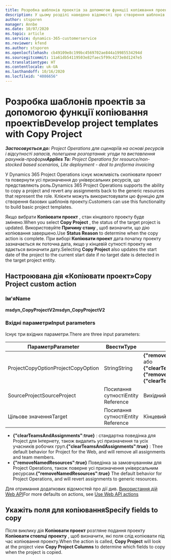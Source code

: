 ```yaml
---
title: Розробка шаблонів проектів за допомогою функції копіювання проектів
description: У цьому розділі наведено відомості про створення шаблонів проектів за допомогою настроюваної дії «Копіювати проект».
author: stsporen
manager: Annbe
ms.date: 10/07/2020
ms.topic: article
ms.service: dynamics-365-customerservice
ms.reviewer: kfend
ms.author: stsporen
ms.openlocfilehash: cb49109e8c199bc4569702ae844a19985534294d
ms.sourcegitcommit: 11a61db54119503e82faec5f99c4273e8d1247e5
ms.translationtype: HT
ms.contentlocale: uk-UA
ms.lasthandoff: 10/16/2020
ms.locfileid: "4086656"
---
```

# <a name="develop-project-templates-with-copy-project"></a><span data-ttu-id="f9b0d-103">Розробка шаблонів проектів за допомогою функції копіювання проектів</span><span class="sxs-lookup"><span data-stu-id="f9b0d-103">Develop project templates with Copy Project</span></span>

<span data-ttu-id="f9b0d-104">_**Застосовується до:** Project Operations для сценаріїв на основі ресурсів і відсутності запасів, полегшене розгортання: угоди та виставлення рахунків-проформ_</span><span class="sxs-lookup"><span data-stu-id="f9b0d-104">_**Applies To:** Project Operations for resource/non-stocked based scenarios, Lite deployment - deal to proforma invoicing_</span></span>

<span data-ttu-id="f9b0d-105">У Dynamics 365 Project Operations існує можливість скопіювати проект та повернути усі призначення до універсальних ресурсів, що представляють роль.</span><span class="sxs-lookup"><span data-stu-id="f9b0d-105">Dynamics 365 Project Operations supports the ability to copy a project and revert any assignments back to the generic resources that represent the role.</span></span> <span data-ttu-id="f9b0d-106">Клієнти можуть використовувати цю функцію для створення базових шаблонів проекту.</span><span class="sxs-lookup"><span data-stu-id="f9b0d-106">Customers can use this functionality to build basic project templates.</span></span>

<span data-ttu-id="f9b0d-107">Якщо вибрати **Копіювати проект** , стан кінцевого проекту буде змінено.</span><span class="sxs-lookup"><span data-stu-id="f9b0d-107">When you select **Copy Project** , the status of the target project is updated.</span></span> <span data-ttu-id="f9b0d-108">Використовуйте **Причину стану** , щоб визначити, що дію копіювання завершено.</span><span class="sxs-lookup"><span data-stu-id="f9b0d-108">Use **Status Reason** to determine when the copy action is complete.</span></span> <span data-ttu-id="f9b0d-109">При виборі **Копіювати проект** дата початку проекту зазначається як поточна дата, якщо у кінцевій сутності проекту не вдається визначити дату.</span><span class="sxs-lookup"><span data-stu-id="f9b0d-109">Selecting **Copy Project** also updates the start date of the project to the current start date if no target date is detected in the target project entity.</span></span>

## <a name="copy-project-custom-action"></a><span data-ttu-id="f9b0d-110">Настроювана дія «Копіювати проект»</span><span class="sxs-lookup"><span data-stu-id="f9b0d-110">Copy Project custom action</span></span> 

### <a name="name"></a><span data-ttu-id="f9b0d-111">Ім'я</span><span class="sxs-lookup"><span data-stu-id="f9b0d-111">Name</span></span> 

<span data-ttu-id="f9b0d-112">**msdyn_CopyProjectV2**</span><span class="sxs-lookup"><span data-stu-id="f9b0d-112">**msdyn_CopyProjectV2**</span></span>

### <a name="input-parameters"></a><span data-ttu-id="f9b0d-113">Вхідні параметри</span><span class="sxs-lookup"><span data-stu-id="f9b0d-113">Input parameters</span></span>
<span data-ttu-id="f9b0d-114">Існує три вхідних параметри.</span><span class="sxs-lookup"><span data-stu-id="f9b0d-114">There are three input parameters:</span></span>

| <span data-ttu-id="f9b0d-115">Параметр</span><span class="sxs-lookup"><span data-stu-id="f9b0d-115">Parameter</span></span>          | <span data-ttu-id="f9b0d-116">Ввести</span><span class="sxs-lookup"><span data-stu-id="f9b0d-116">Type</span></span>   | <span data-ttu-id="f9b0d-117">Значення</span><span class="sxs-lookup"><span data-stu-id="f9b0d-117">Values</span></span>                                                   | 
|--------------------|--------|----------------------------------------------------------|
| <span data-ttu-id="f9b0d-118">ProjectCopyOption</span><span class="sxs-lookup"><span data-stu-id="f9b0d-118">ProjectCopyOption</span></span>  | <span data-ttu-id="f9b0d-119">String</span><span class="sxs-lookup"><span data-stu-id="f9b0d-119">String</span></span> | <span data-ttu-id="f9b0d-120">**{"removeNamedResources":true}** або **{"clearTeamsAndAssignments":true}**</span><span class="sxs-lookup"><span data-stu-id="f9b0d-120">**{"removeNamedResources":true}** or **{"clearTeamsAndAssignments":true}**</span></span> |
| <span data-ttu-id="f9b0d-121">SourceProject</span><span class="sxs-lookup"><span data-stu-id="f9b0d-121">SourceProject</span></span>      | <span data-ttu-id="f9b0d-122">Посилання сутності</span><span class="sxs-lookup"><span data-stu-id="f9b0d-122">Entity Reference</span></span> | <span data-ttu-id="f9b0d-123">Вихідний проект</span><span class="sxs-lookup"><span data-stu-id="f9b0d-123">Source Project</span></span> |
| <span data-ttu-id="f9b0d-124">Цільове значення</span><span class="sxs-lookup"><span data-stu-id="f9b0d-124">Target</span></span>             | <span data-ttu-id="f9b0d-125">Посилання сутності</span><span class="sxs-lookup"><span data-stu-id="f9b0d-125">Entity Reference</span></span> | <span data-ttu-id="f9b0d-126">Кінцевий проект</span><span class="sxs-lookup"><span data-stu-id="f9b0d-126">Target Project</span></span> |


- <span data-ttu-id="f9b0d-127">**{"clearTeamsAndAssignments":true}** : стандартна поведінка для Project для Інтернету, також видалить усі призначення та усіх учасників робочих груп.</span><span class="sxs-lookup"><span data-stu-id="f9b0d-127">**{"clearTeamsAndAssignments":true}** : Thee default behavior for Project for the Web, and will remove all assignments and team members.</span></span>
- <span data-ttu-id="f9b0d-128">**{"removeNamedResources":true}** Поведінка за замовчуванням для Project Operations, також поверне усі призначення універсальним ресурсам.</span><span class="sxs-lookup"><span data-stu-id="f9b0d-128">**{"removeNamedResources":true}** The default behavior for Project Operations, and will revert assignments to generic resources.</span></span>

<span data-ttu-id="f9b0d-129">Для отримання додаткових відомостей про дії див. [Використання дій Web API](https://docs.microsoft.com/powerapps/developer/common-data-service/webapi/use-web-api-actions)</span><span class="sxs-lookup"><span data-stu-id="f9b0d-129">For more defaults on actions, see [Use Web API actions](https://docs.microsoft.com/powerapps/developer/common-data-service/webapi/use-web-api-actions)</span></span>

## <a name="specify-fields-to-copy"></a><span data-ttu-id="f9b0d-130">Укажіть поля для копіювання</span><span class="sxs-lookup"><span data-stu-id="f9b0d-130">Specify fields to copy</span></span> 
<span data-ttu-id="f9b0d-131">Після виклику дія **Копіювати проект** розгляне подання проекту **Копіювати стовпці проекту** , щоб визначити, які поля слід копіювати під час копіювання проекту.</span><span class="sxs-lookup"><span data-stu-id="f9b0d-131">When the action is called, **Copy Project** will look at the project view **Copy Project Columns** to determine which fields to copy when the project is copied.</span></span>
